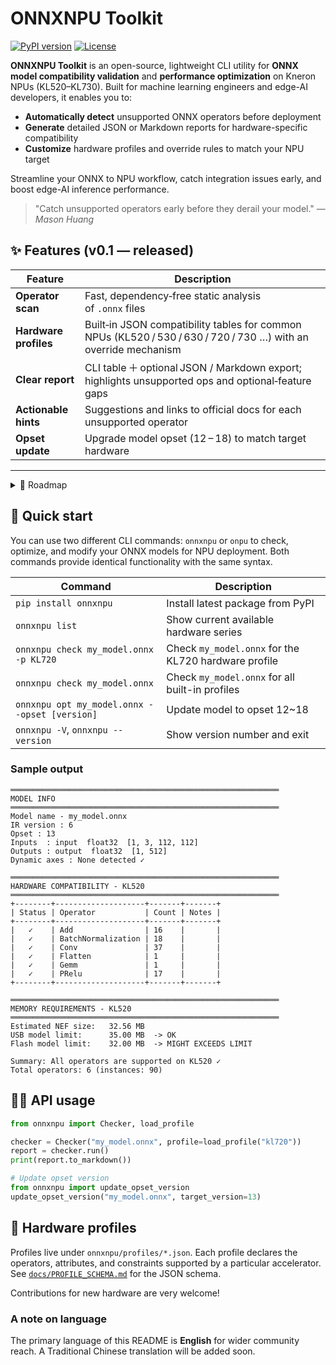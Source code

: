 # ONNXNPU Toolkit

[![PyPI version]][pypi-url] [![License]][license-url]

**ONNXNPU Toolkit** is an open-source, lightweight CLI utility for **ONNX model compatibility validation** and **performance optimization** on Kneron NPUs (KL520–KL730). Built for machine learning engineers and edge-AI developers, it enables you to:

- **Automatically detect** unsupported ONNX operators before deployment  
- **Generate** detailed JSON or Markdown reports for hardware-specific compatibility  
- **Customize** hardware profiles and override rules to match your NPU target  
<!-- - **Fuse** common layers (BN→Conv, Gemm sequences, Reshape optimizations) for faster inference   -->

Streamline your ONNX to NPU workflow, catch integration issues early, and boost edge-AI inference performance.

> "Catch unsupported operators early before they derail your model."
> — *Mason Huang*

## ✨ Features (v0.1 — released)

| Feature               | Description                                                                                                           |
| --------------------- | --------------------------------------------------------------------------------------------------------------------- |
| **Operator scan**     | Fast, dependency‑free static analysis of `.onnx` files                                                                 |
| **Hardware profiles** | Built‑in JSON compatibility tables for common NPUs (KL520 / 530 / 630 / 720 / 730 …) with an override mechanism        |
| **Clear report**      | CLI table ＋ optional JSON / Markdown export; highlights unsupported ops and optional‑feature gaps                      |
| **Actionable hints**  | Suggestions and links to official docs for each unsupported operator                                                  |
| **Opset update**      | Upgrade model opset (12 – 18) to match target hardware                                                                |

---

<details>
<summary>🧭 Roadmap</summary>

| Version | Target Date* | Major Items                                                                                           | Notes / Dependencies                                                    |
| ------- | ------------ | ------------------------------------------------------------------------------------------------------ | ----------------------------------------------------------------------- |
| **0.2 – Validation & Reporting** | May 2025 | • Shape checker enforcing 4‑D `(1, C, H, W)` constraint<br>• Rich Markdown / JSON report templates for CI badges | Uses ONNX shape‑inference to avoid manual parsing                       |
| **0.3 – Graph Simplification & Slimming** | Jun 2025 | • Integrate **onnx‑sim** (`--simplify`)<br>• Model slimming (`--prune`, `--quantize`)<br>• Bundle Kneron **optimizer_scripts** (BN‑Conv fuse, Dropout removal …) | Requires onnx‑sim ≥ 0.4; quantization via ONNX QOps                     |
| **0.4 – Automatic Op Replacement** | Jul 2025 | • `--replace` mapping table (e.g., `Reshape → Flatten`)<br>• Fallback to custom kernels / plugin stubs           | Needs rule set ＋ regression tests                                       |
| **0.5 – Interactive Viewer**      | Aug 2025 | • `onnxnpu view` drag‑and‑drop web UI<br>• Highlight unsupported nodes directly on the graph<br>• Downloadable HTML report | Likely React + ONNX‑JS; demo hosted on GitHub Pages                     |
| **0.6 – Extensibility & Ecosystem** | Sep 2025 | • Plugin system via Python entry‑points<br>• Community hardware‑profile submission flow<br>• Freeze stable API v1.0 | Plan to publish on conda‑forge after API stabilisation                  |

\* Dates are tentative and may shift based on resources.
</details>

## 🚀 Quick start

You can use two different CLI commands: `onnxnpu` or `onpu` to check, optimize, and modify your ONNX models for NPU deployment. Both commands provide identical functionality with the same syntax.

| Command                                       | Description                                           |
|-----------------------------------------------|-------------------------------------------------------|
| `pip install onnxnpu`                         | Install latest package from PyPI                      |
| `onnxnpu list`                   | Show current available hardware series                         |
| `onnxnpu check my_model.onnx -p KL720`           | Check `my_model.onnx` for the KL720 hardware profile  |
| `onnxnpu check my_model.onnx`                    | Check `my_model.onnx` for all built-in profiles       |
| `onnxnpu opt my_model.onnx --opset [version]`           | Update model to opset 12~18                              |
| `onnxnpu -V`, `onnxnpu --version`                   | Show version number and exit                          |

### Sample output

```
════════════════════════════════════════════════════════════
MODEL INFO
════════════════════════════════════════════════════════════
Model name - my_model.onnx
IR version : 6
Opset : 13
Inputs  : input  float32  [1, 3, 112, 112]
Outputs : output  float32  [1, 512]
Dynamic axes : None detected ✓

════════════════════════════════════════════════════════════
HARDWARE COMPATIBILITY - KL520
════════════════════════════════════════════════════════════
+--------+--------------------+-------+-------+
| Status | Operator           | Count | Notes |
+--------+--------------------+-------+-------+
|   ✓    | Add                | 16    |       |
|   ✓    | BatchNormalization | 18    |       |
|   ✓    | Conv               | 37    |       |
|   ✓    | Flatten            | 1     |       |
|   ✓    | Gemm               | 1     |       |
|   ✓    | PRelu              | 17    |       |
+--------+--------------------+-------+-------+

════════════════════════════════════════════════════════════
MEMORY REQUIREMENTS - KL520
════════════════════════════════════════════════════════════
Estimated NEF size:   32.56 MB
USB model limit:      35.00 MB  -> OK
Flash model limit:    32.00 MB  -> MIGHT EXCEEDS LIMIT

Summary: All operators are supported on KL520 ✓
Total operators: 6 (instances: 90)
```

## 🧑‍💻 API usage

```python
from onnxnpu import Checker, load_profile

checker = Checker("my_model.onnx", profile=load_profile("kl720"))
report = checker.run()
print(report.to_markdown())

# Update opset version
from onnxnpu import update_opset_version
update_opset_version("my_model.onnx", target_version=13)
```

## 📖 Hardware profiles

Profiles live under `onnxnpu/profiles/*.json`.
Each profile declares the operators, attributes, and constraints supported by a particular accelerator.
See [`docs/PROFILE_SCHEMA.md`](docs/PROFILE_SCHEMA.md) for the JSON schema.

Contributions for new hardware are very welcome!

<!-- ## 🤝 Contributing

We love pull requests! Please read `CONTRIBUTING.md` and open an issue before you start a large refactor so we can align on design.

Coding conventions follow **PEP 8** with the Black formatter. -->

### A note on language

The primary language of this README is **English** for wider community reach.  A Traditional Chinese translation will be added soon.


[PyPI version]: https://img.shields.io/pypi/v/onnxnpu
[pypi-url]: https://pypi.org/project/onnxnpu
[Build status]: https://img.shields.io/github/actions/workflow/status/HuangMason320/onnx-checker/ci.yml?branch=main
[ci-url]: https://github.com/HuangMason320/onnxnpu-toolkit/actions
[License]: https://img.shields.io/github/license/HuangMason320/onnxnpu-toolkit
[license-url]: https://pypi.org/project/onnxnpu-toolkit/
